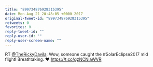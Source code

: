 ```yaml
---
title: "899734876928315395"
date: Mon Aug 21 20:48:05 +0000 2017
original-tweet-id: "899734876928315395"
retweets: 0
favorites: 0
reply-tweet-id: ""
reply-user-id: ""
reply-user-screen-name: ""
---
```

RT <a href="https://twitter.com/TheRickyDavila">@TheRickyDavila</a>: Wow, someone caught the #SolarEclipse2017 mid flight! Breathtaking. ❤️
<a href="https://t.co/gzNCNiaWVR">https://t.co/gzNCNiaWVR</a>
